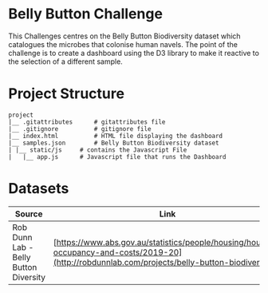 # Belly Button Challenge

This Challenges centres on the Belly Button Biodiversity dataset which catalogues the microbes that colonise human navels. The point of the challenge is to create a dashboard using the D3 library to make it reactive to the selection of a different sample.

# Project Structure

```
project
|__ .gitattributes      # gitattributes file
|__ .gitignore          # gitignore file
|__ index.html          # HTML file displaying the dashboard
|__ samples.json        # Belly Button Biodiversity dataset
| |__ static/js     # contains the Javascript File
|   |__ app.js      # Javascript file that runs the Dashboard

```

# Datasets

|Source|Link|
|-|-|
|Rob Dunn Lab - Belly Button Diversity|[https://www.abs.gov.au/statistics/people/housing/housing-occupancy-and-costs/2019-20](http://robdunnlab.com/projects/belly-button-biodiversity/)|
